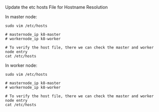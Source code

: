 
Update the etc hosts File for Hostname Resolution


In master node:

```
sudo vim /etc/hosts

# masternode_ip k8-master
# workernode_ip k8-worker

# To verify the host file, there we can check the master and worker node entry 
cat /etc/hosts

```

In worker node:

```
sudo vim /etc/hosts

# masternode_ip k8-master
# workernode_ip k8-worker

# To verify the host file, there we can check the master and worker node entry 
cat /etc/hosts

```



















